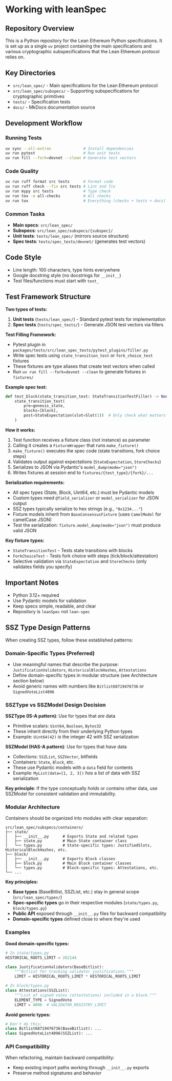 # Working with leanSpec

## Repository Overview

This is a Python repository for the Lean Ethereum Python specifications. It is set up as
a single `uv` project containing the main specifications and various cryptographic
subspecifications that the Lean Ethereum protocol relies on.

## Key Directories

- `src/lean_spec/` - Main specifications for the Lean Ethereum protocol
- `src/lean_spec/subspecs/` - Supporting subspecifications for cryptographic primitives
- `tests/` - Specification tests
- `docs/` - MkDocs documentation source

## Development Workflow

### Running Tests
```bash
uv sync --all-extras              # Install dependencies
uv run pytest                     # Run unit tests
uv run fill --fork=devnet --clean # Generate test vectors
```

### Code Quality
```bash
uv run ruff format src tests      # Format code
uv run ruff check --fix src tests # Lint and fix
uv run mypy src tests             # Type check
uv run tox -e all-checks          # All checks
uv run tox                        # Everything (checks + tests + docs)
```

### Common Tasks
- **Main specs**: `src/lean_spec/`
- **Subspecs**: `src/lean_spec/subspecs/{subspec}/`
- **Unit tests**: `tests/lean_spec/` (mirrors source structure)
- **Spec tests**: `tests/spec_tests/devnet/` (generates test vectors)

## Code Style
- Line length: 100 characters, type hints everywhere
- Google docstring style (no docstrings for `__init__`)
- Test files/functions must start with `test_`

## Test Framework Structure

**Two types of tests:**

1. **Unit tests** (`tests/lean_spec/`) - Standard pytest tests for implementation
2. **Spec tests** (`tests/spec_tests/`) - Generate JSON test vectors via fillers

**Test Filling Framework:**
- Pytest plugin in `packages/tests/src/lean_spec_tests/pytest_plugins/filler.py`
- Write spec tests using `state_transition_test` or `fork_choice_test` fixtures
- These fixtures are type aliases that create test vectors when called
- Run `uv run fill --fork=devnet --clean` to generate fixtures in `fixtures/`

**Example spec test:**
```python
def test_block(state_transition_test: StateTransitionTestFiller) -> None:
    state_transition_test(
        pre=genesis_state,
        blocks=[block],
        post=StateExpectation(slot=Slot(1))  # Only check what matters
    )
```

**How it works:**
1. Test function receives a fixture class (not instance) as parameter
2. Calling it creates a `FixtureWrapper` that runs `make_fixture()`
3. `make_fixture()` executes the spec code (state transitions, fork choice steps)
4. Validates output against expectations (`StateExpectation`, `StoreChecks`)
5. Serializes to JSON via Pydantic's `model_dump(mode="json")`
6. Writes fixtures at session end to `fixtures/{test_type}/{fork}/...`

**Serialization requirements:**
- All spec types (State, Block, Uint64, etc.) must be Pydantic models
- Custom types need `@field_serializer` or `model_serializer` for JSON output
- SSZ types typically serialize to hex strings (e.g., `"0x1234..."`)
- Fixture models inherit from `BaseConsensusFixture` (uses `CamelModel` for camelCase JSON)
- Test the serialization: `fixture.model_dump(mode="json")` must produce valid JSON

**Key fixture types:**
- `StateTransitionTest` - Tests state transitions with blocks
- `ForkChoiceTest` - Tests fork choice with steps (tick/block/attestation)
- Selective validation via `StateExpectation` and `StoreChecks` (only validates fields you specify)

## Important Notes

- Python 3.12+ required
- Use Pydantic models for validation
- Keep specs simple, readable, and clear
- Repository is `leanSpec` not `lean-spec`

## SSZ Type Design Patterns

When creating SSZ types, follow these established patterns:

### Domain-Specific Types (Preferred)
- Use meaningful names that describe the purpose: `JustificationValidators`, `HistoricalBlockHashes`, `Attestations`
- Define domain-specific types in modular structure (see Architecture section below)
- Avoid generic names with numbers like `Bitlist68719476736` or `SignedVoteList4096`

### SSZType vs SSZModel Design Decision

**SSZType (IS-A pattern)**: Use for types that *are* data
- Primitive scalars: `Uint64`, `Boolean`, `Bytes32`
- These inherit directly from their underlying Python types
- Example: `Uint64(42)` *is* the integer 42 with SSZ serialization

**SSZModel (HAS-A pattern)**: Use for types that *have* data
- Collections: `SSZList`, `SSZVector`, bitfields
- Containers: `State`, `Block`, etc.
- These use Pydantic models with a `data` field for contents
- Example: `MyList(data=[1, 2, 3])` *has* a list of data with SSZ serialization

**Key principle**: If the type conceptually *holds* or *contains* other data, use SSZModel for consistent validation and immutability.

### Modular Architecture

Containers should be organized into modules with clear separation:

```
src/lean_spec/subspecs/containers/
├── state/
│   ├── __init__.py      # Exports State and related types
│   ├── state.py         # Main State container class
│   └── types.py         # State-specific types: JustifiedSlots, HistoricalBlockHashes, etc.
├── block/
│   ├── __init__.py      # Exports Block classes
│   ├── block.py         # Main Block container classes
│   └── types.py         # Block-specific types: Attestations, etc.
└── ...
```

**Key principles:**
- **Base types** (BaseBitlist, SSZList, etc.) stay in general scope (`src/lean_spec/types/`)
- **Spec-specific types** go in their respective modules (`state/types.py`, `block/types.py`)
- **Public API** exposed through `__init__.py` files for backward compatibility
- **Domain-specific types** defined close to where they're used

### Examples

**Good domain-specific types:**
```python
# In state/types.py
HISTORICAL_ROOTS_LIMIT = 262144

class JustificationValidators(BaseBitlist):
    """Bitlist for tracking validator justifications."""
    LIMIT = HISTORICAL_ROOTS_LIMIT * HISTORICAL_ROOTS_LIMIT

# In block/types.py
class Attestations(SSZList):
    """List of signed votes (attestations) included in a block."""
    ELEMENT_TYPE = SignedVote
    LIMIT = 4096  # VALIDATOR_REGISTRY_LIMIT
```

**Avoid generic types:**
```python
# Don't do this:
class Bitlist68719476736(BaseBitlist): ...
class SignedVoteList4096(SSZList): ...
```

### API Compatibility

When refactoring, maintain backward compatibility:
- Keep existing import paths working through `__init__.py` exports
- Preserve method signatures and behavior
